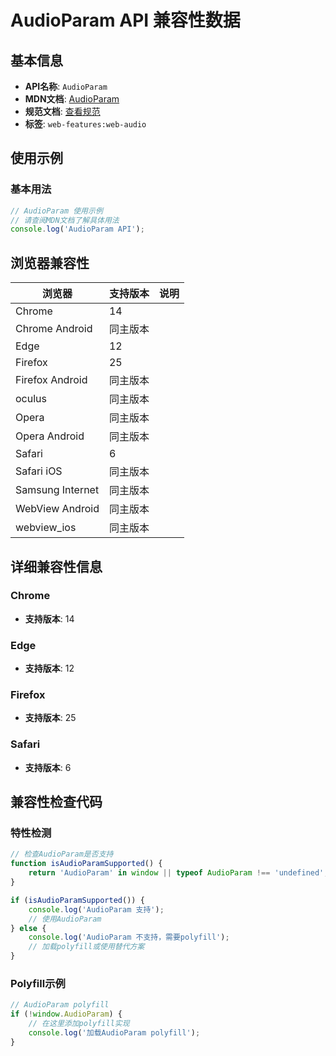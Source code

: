 # AudioParam API 兼容性数据

## 基本信息

- **API名称**: `AudioParam`
- **MDN文档**: [AudioParam](https://developer.mozilla.org/docs/Web/API/AudioParam)
- **规范文档**: [查看规范](https://webaudio.github.io/web-audio-api/#AudioParam)
- **标签**: `web-features:web-audio`

## 使用示例

### 基本用法

```javascript
// AudioParam 使用示例
// 请查阅MDN文档了解具体用法
console.log('AudioParam API');
```

## 浏览器兼容性

| 浏览器 | 支持版本 | 说明 |
|--------|----------|------|
| Chrome | 14 |  |
| Chrome Android | 同主版本 |  |
| Edge | 12 |  |
| Firefox | 25 |  |
| Firefox Android | 同主版本 |  |
| oculus | 同主版本 |  |
| Opera | 同主版本 |  |
| Opera Android | 同主版本 |  |
| Safari | 6 |  |
| Safari iOS | 同主版本 |  |
| Samsung Internet | 同主版本 |  |
| WebView Android | 同主版本 |  |
| webview_ios | 同主版本 |  |

## 详细兼容性信息

### Chrome

- **支持版本**: 14

### Edge

- **支持版本**: 12

### Firefox

- **支持版本**: 25

### Safari

- **支持版本**: 6

## 兼容性检查代码

### 特性检测

```javascript
// 检查AudioParam是否支持
function isAudioParamSupported() {
    return 'AudioParam' in window || typeof AudioParam !== 'undefined';
}

if (isAudioParamSupported()) {
    console.log('AudioParam 支持');
    // 使用AudioParam
} else {
    console.log('AudioParam 不支持，需要polyfill');
    // 加载polyfill或使用替代方案
}
```

### Polyfill示例

```javascript
// AudioParam polyfill
if (!window.AudioParam) {
    // 在这里添加polyfill实现
    console.log('加载AudioParam polyfill');
}
```


